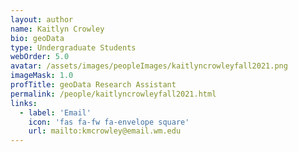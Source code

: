```yaml
---
layout: author
name: Kaitlyn Crowley
bio: geoData
type: Undergraduate Students
webOrder: 5.0
avatar: /assets/images/peopleImages/kaitlyncrowleyfall2021.png
imageMask: 1.0
profTitle: geoData Research Assistant
permalink: /people/kaitlyncrowleyfall2021.html 
links:
  - label: 'Email'
    icon: 'fas fa-fw fa-envelope square'
    url: mailto:kmcrowley@email.wm.edu
---
```

